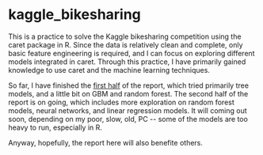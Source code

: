 kaggle_bikesharing
==================

This is a practice to solve the Kaggle bikesharing competition using the caret package in R. Since the data is relatively clean and complete, only basic feature engineering is required, and I can focus on exploring different models integrated in caret. Through this practice, I have primarily gained knowledge to use caret and the machine learning techniques. 

So far, I have finished the [first half](https://rpubs.com/chengjiun/52658) of the report, which tried primarily tree models, and a little bit on GBM and random forest. The second half of the report is on going, which includes more exploration on random forest models, neural networks, and linear regression models. It will coming out soon, depending on my poor, slow, old, PC -- some of the models are too heavy to run, especially in R. 

Anyway, hopefully, the report here will also benefite others. 
